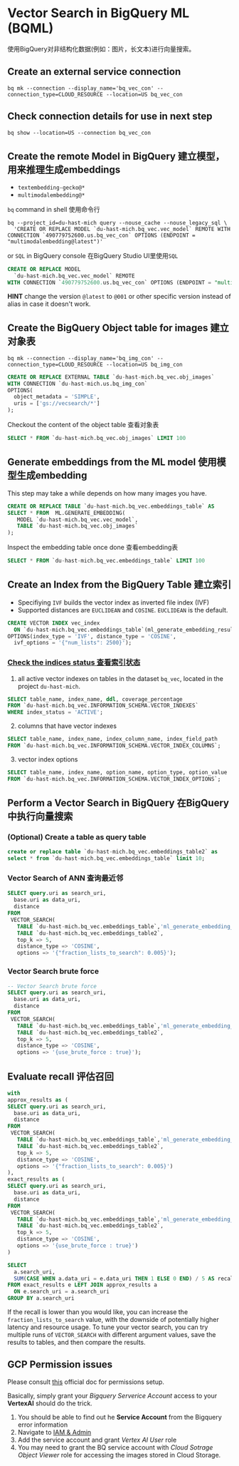 # Vector Search in BigQuery ML (BQML)

使用BigQuery对非结构化数据(例如：图片，长文本)进行向量搜索。

## Create an external service connection

```shell
bq mk --connection --display_name='bq_vec_con' --connection_type=CLOUD_RESOURCE --location=US bq_vec_con
```

## Check connection details for use in next step

```shell
bq show --location=US --connection bq_vec_con
```

## Create the remote Model in BigQuery 建立模型，用来推理生成embeddings

- `textembedding-gecko@*`
- `multimodalembedding@*`

`bq` command in shell 使用命令行

```shell
bq --project_id=du-hast-mich query --nouse_cache --nouse_legacy_sql \
  'CREATE OR REPLACE MODEL `du-hast-mich.bq_vec.vec_model` REMOTE WITH CONNECTION `490779752600.us.bq_vec_con` OPTIONS (ENDPOINT = "multimodalembedding@latest")'
```

or `SQL` in BigQuery console 在BigQuery Studio UI里使用`SQL`

```sql
CREATE OR REPLACE MODEL
  `du-hast-mich.bq_vec.vec_model` REMOTE
WITH CONNECTION `490779752600.us.bq_vec_con` OPTIONS (ENDPOINT = "multimodalembedding@latest")
```

**HINT** change the version `@latest` to `@001` or other specific version instead of alias in case it doesn't work.

## Create the BigQuery Object table for images 建立对象表

```shell
bq mk --connection --display_name='bq_img_con' --connection_type=CLOUD_RESOURCE --location=US bq_img_con
```

```sql
CREATE OR REPLACE EXTERNAL TABLE `du-hast-mich.bq_vec.obj_images`
WITH CONNECTION `du-hast-mich.us.bq_img_con`
OPTIONS(
  object_metadata = 'SIMPLE',
  uris = ['gs://vecsearch/*']
);
```

Checkout the content of the object table 查看对象表

```sql
SELECT * FROM `du-hast-mich.bq_vec.obj_images` LIMIT 100
```

## Generate embeddings from the ML model 使用模型生成embedding

This step may take a while depends on how many images you have. 

```sql
CREATE OR REPLACE TABLE `du-hast-mich.bq_vec.embeddings_table` AS 
SELECT * FROM  ML.GENERATE_EMBEDDING(
   MODEL `du-hast-mich.bq_vec.vec_model`,
   TABLE `du-hast-mich.bq_vec.obj_images`
);
```

Inspect the embedding table once done 查看embedding表

```sql
SELECT * FROM `du-hast-mich.bq_vec.embeddings_table` LIMIT 100
```

## Create an Index from the BigQuery Table 建立索引

- Specifiying `IVF` builds the vector index as inverted file index (IVF)
- Supported distances are `EUCLIDEAN` and `COSINE`. `EUCLIDEAN` is the default.

```sql
CREATE VECTOR INDEX vec_index 
  ON `du-hast-mich.bq_vec.embeddings_table`(ml_generate_embedding_result)
OPTIONS(index_type = 'IVF', distance_type = 'COSINE',
  ivf_options = '{"num_lists": 2500}');
```

### [Check the indices status 查看索引状态](https://cloud.google.com/bigquery/docs/vector-index)

1. all active vector indexes on tables in the dataset `bq_vec`, located in the project `du-hast-mich`. 

```sql
SELECT table_name, index_name, ddl, coverage_percentage
FROM `du-hast-mich.bq_vec.INFORMATION_SCHEMA.VECTOR_INDEXES`
WHERE index_status = 'ACTIVE';
```

2. columns that have vector indexes

```sql
SELECT table_name, index_name, index_column_name, index_field_path
FROM `du-hast-mich.bq_vec.INFORMATION_SCHEMA.VECTOR_INDEX_COLUMNS`;
```

3. vector index options

```sql
SELECT table_name, index_name, option_name, option_type, option_value
FROM `du-hast-mich.bq_vec.INFORMATION_SCHEMA.VECTOR_INDEX_OPTIONS`;
```

## Perform a Vector Search in BigQuery 在BigQuery中执行向量搜索

### (Optional) Create a table as query table

```sql
create or replace table `du-hast-mich.bq_vec.embeddings_table2` as
select * from `du-hast-mich.bq_vec.embeddings_table` limit 10;
```

### Vector Search of ANN 查询最近邻

```sql
SELECT query.uri as search_uri, 
  base.uri as data_uri, 
  distance
FROM
 VECTOR_SEARCH(
   TABLE `du-hast-mich.bq_vec.embeddings_table`,'ml_generate_embedding_result',
   TABLE `du-hast-mich.bq_vec.embeddings_table2`,
   top_k => 5,
   distance_type => 'COSINE',
   options => '{"fraction_lists_to_search": 0.005}');
```

### Vector Search brute force

```sql
-- Vector Search brute force
SELECT query.uri as search_uri, 
  base.uri as data_uri, 
  distance
FROM
 VECTOR_SEARCH(
   TABLE `du-hast-mich.bq_vec.embeddings_table`,'ml_generate_embedding_result',
   TABLE `du-hast-mich.bq_vec.embeddings_table2`,
   top_k => 5,
   distance_type => 'COSINE',
   options => '{use_brute_force : true}');
```

## Evaluate recall 评估召回

```sql
with 
approx_results as (
SELECT query.uri as search_uri, 
  base.uri as data_uri, 
  distance
FROM
 VECTOR_SEARCH(
   TABLE `du-hast-mich.bq_vec.embeddings_table`,'ml_generate_embedding_result',
   TABLE `du-hast-mich.bq_vec.embeddings_table2`,
   top_k => 5,
   distance_type => 'COSINE',
   options => '{"fraction_lists_to_search": 0.005}')
), 
exact_results as (
SELECT query.uri as search_uri, 
  base.uri as data_uri, 
  distance
FROM
 VECTOR_SEARCH(
   TABLE `du-hast-mich.bq_vec.embeddings_table`,'ml_generate_embedding_result',
   TABLE `du-hast-mich.bq_vec.embeddings_table2`,
   top_k => 5,
   distance_type => 'COSINE',
   options => '{use_brute_force : true}')
)

SELECT
  a.search_uri,
  SUM(CASE WHEN a.data_uri = e.data_uri THEN 1 ELSE 0 END) / 5 AS recall
FROM exact_results e LEFT JOIN approx_results a
  ON e.search_uri = a.search_uri
GROUP BY a.search_uri
```

If the recall is lower than you would like, you can increase the `fraction_lists_to_search` value, with the downside of potentially higher latency and resource usage. To tune your vector search, you can try multiple runs of `VECTOR_SEARCH` with different argument values, save the results to tables, and then compare the results.

## GCP Permission issues

Please consult [this](https://cloud.google.com/bigquery/docs/generate-text-tutorial#grant-permissions) official doc for permissions setup.

Basically, simply grant your *Bigquery Serverice Account* access to your **VertexAI** should do the trick.

1. You should be able to find out he **Service Account** from the Bigquery error information
2. Navigate to [IAM & Admin](https://pantheon.corp.google.com/iam-admin/iam)
3. Add the service account and grant *Vertex AI User* role
4. You may need to grant the BQ service account with *Cloud Sotrage Object Viewer* role for accessing the images stored in Cloud Storage.
